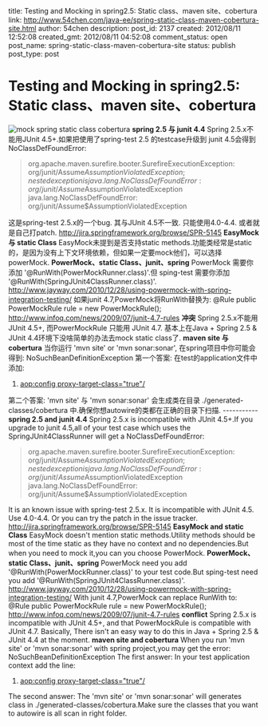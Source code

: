 title: Testing and Mocking in spring2.5: Static class、maven site、cobertura
link: http://www.54chen.com/java-ee/spring-static-class-maven-cobertura-site.html
author: 54chen
description: 
post_id: 2137
created: 2012/08/11 12:52:08
created_gmt: 2012/08/11 04:52:08
comment_status: open
post_name: spring-static-class-maven-cobertura-site
status: publish
post_type: post

# Testing and Mocking in spring2.5: Static class、maven site、cobertura

![mock spring static class cobertura](http://img03.taobaocdn.com/imgextra/i3/T13gR3Xa4cXXcFX9c3_050845.jpg) **spring 2.5 与 junit 4.4** Spring 2.5.x不能用JUnit 4.5+.如果把使用了spring-test 2.5 的testcase升级到 junit 4.5会得到NoClassDefFoundError: 

> org.apache.maven.surefire.booter.SurefireExecutionException: org/junit/Assume$AssumptionViolatedException; nested exception is java.lang.NoClassDefFoundError: org/junit/Assume$AssumptionViolatedException java.lang.NoClassDefFoundError: org/junit/Assume$AssumptionViolatedException 

这是spring-test 2.5.x的一个bug. 其与JUnit 4.5不一致. 只能使用4.0-4.4. 或者就是自己打patch. <http://jira.springframework.org/browse/SPR-5145> **EasyMock 与 static Class** EasyMock未提到是否支持static methods.功能类经常是static的，是因为没有上下文环境依赖，但如果一定要mock他们，可以选择powerMock. **PowerMock、static Class、junit、spring** PowerMock 需要你添加 '@RunWith(PowerMockRunner.class)'.但 sping-test 需要你添加 '@RunWith(SpringJUnit4ClassRunner.class)'. <http://www.jayway.com/2010/12/28/using-powermock-with-spring-integration-testing/> 如果junit 4.7,PowerMock将RunWith替换为: @Rule public PowerMockRule rule = new PowerMockRule(); http://www.infoq.com/news/2009/07/junit-4.7-rules **冲突** Spring 2.5.x不能用JUnit 4.5+, 而PowerMockRule 只能用 JUnit 4.7. 基本上在Java + Spring 2.5 & JUnit 4.4环境下没啥简单的办法去mock static class了. **maven site 与 cobertura** 当你运行 'mvn site' or 'mvn sonar:sonar', 在spring项目中你可能会得到: NoSuchBeanDefinitionException 第一个答案: 在test的application文件中添加: 

  1. <aop:config proxy-target-class="true"/>  

第二个答案: 'mvn site' 与 'mvn sonar:sonar' 会生成类在目录 ./generated-classes/cobertura 中.确保你想autowire的类都在正确的目录下扫描. \----------- **spring 2.5 and junit 4.4** Spring 2.5.x is incompatible with JUnit 4.5+.If you upgrade to junit 4.5,all of your test case which uses the SpringJUnit4ClassRunner will get a NoClassDefFoundError: 

> org.apache.maven.surefire.booter.SurefireExecutionException: org/junit/Assume$AssumptionViolatedException; nested exception is java.lang.NoClassDefFoundError: org/junit/Assume$AssumptionViolatedException java.lang.NoClassDefFoundError: org/junit/Assume$AssumptionViolatedException 

It is an known issue with spring-test 2.5.x. It is incompatible with JUnit 4.5. Use 4.0-4.4. Or you can try the patch in the issue tracker. <http://jira.springframework.org/browse/SPR-5145> **EasyMock and static Class** EasyMock doesn't mention static methods.Utility methods should be most of the time static as they have no context and no dependencies.But when you need to mock it,you can you choose PowerMock. **PowerMock、static Class、junit、spring** PowerMock need you add '@RunWith(PowerMockRunner.class)' to your test code.But sping-test need you add '@RunWith(SpringJUnit4ClassRunner.class)'. <http://www.jayway.com/2010/12/28/using-powermock-with-spring-integration-testing/> With junit 4.7,PowerMock can replace RunWith to: @Rule public PowerMockRule rule = new PowerMockRule(); http://www.infoq.com/news/2009/07/junit-4.7-rules **conflict** Spring 2.5.x is incompatible with JUnit 4.5+, and that PowerMockRule is compatible with JUnit 4.7. Basically, There isn't an easy way to do this in Java + Spring 2.5 & JUnit 4.4 at the moment. **maven site and cobertura** When you run 'mvn site' or 'mvn sonar:sonar' with spring project,you may get the error: NoSuchBeanDefinitionException The first answer: In your test application context add the line: 

  1. <aop:config proxy-target-class="true"/>  

The second answer: The 'mvn site' or 'mvn sonar:sonar' will generates class in ./generated-classes/cobertura.Make sure the classes that you want to autowire is all scan in right folder.